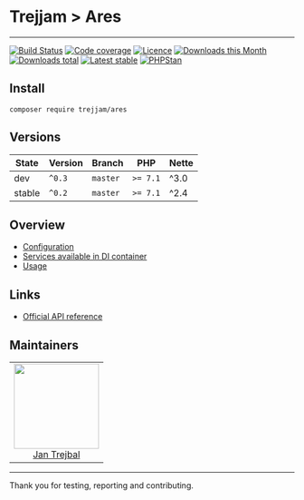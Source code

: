 # Trejjam > Ares-----[![Build Status](https://img.shields.io/travis/trejjam/ares.svg?style=flat-square)](https://travis-ci.org/trejjam/ares)[![Code coverage](https://img.shields.io/coveralls/trejjam/ares.svg?style=flat-square)](https://coveralls.io/r/trejjam/ares)[![Licence](https://img.shields.io/packagist/l/trejjam/ares.svg?style=flat-square)](https://packagist.org/packages/trejjam/ares)[![Downloads this Month](https://img.shields.io/packagist/dm/trejjam/ares.svg?style=flat-square)](https://packagist.org/packages/trejjam/ares)[![Downloads total](https://img.shields.io/packagist/dt/trejjam/ares.svg?style=flat-square)](https://packagist.org/packages/trejjam/ares)[![Latest stable](https://img.shields.io/packagist/v/trejjam/ares.svg?style=flat-square)](https://packagist.org/packages/trejjam/ares)[![PHPStan](https://img.shields.io/badge/PHPStan-enabled-brightgreen.svg?style=flat)](https://github.com/phpstan/phpstan)## Install```composer require trejjam/ares```## Versions| State       | Version | Branch   | PHP      | Nette ||-------------|---------|----------|----------|-------|| dev         | `^0.3`  | `master` | `>= 7.1` | ^3.0  || stable      | `^0.2`  | `master` | `>= 7.1` | ^2.4  |## Overview- [Configuration](https://github.com/trejjam/ares/blob/master/.docs/README.md#configuration)- [Services available in DI container](https://github.com/trejjam/ares/blob/master/.docs/README.md#services-available-in-di-container)- [Usage](https://github.com/trejjam/ares/blob/master/.docs/README.md#usage)## Links- [Official API reference](http://developer.mailchimp.com/documentation/mailchimp/reference/overview)## Maintainers<table>  <tbody>    <tr>      <td align="center">        <a href="https://github.com/trejjam">            <img width="150" height="150" src="https://avatars2.githubusercontent.com/u/3594540?s=150&v=4">        </a>        </br>        <a href="https://github.com/trejjam">Jan Trejbal</a>      </td>    </tr>  </body></table>-----Thank you for testing, reporting and contributing.